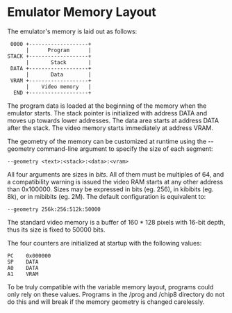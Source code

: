 # Emulator Memory Layout

The emulator's memory is laid out as follows:

     0000 +-------------------+
          |      Program      |
    STACK +-------------------+
          |       Stack       |
     DATA +-------------------+
          |       Data        |
     VRAM +-------------------+
          |    Video memory   |
      END +-------------------+

The program data is loaded at the beginning of the memory when the emulator
starts. The stack pointer is initialized with address DATA and moves up towards
lower addresses. The data area starts at address DATA after the stack. The
video memory starts immediately at address VRAM.

The geometry of the memory can be customized at runtime using the --geometry
command-line argument to specify the size of each segment:

    --geometry <text>:<stack>:<data>:<vram>

All four arguments are sizes in *bits*. All of them must be multiples of 64,
and a compatibility warning is issued the video RAM starts at any other address
than 0x100000. Sizes may be expressed in bits (eg. 256), in kibibits (eg. 8k),
or in mibibits (eg. 2M). The default configuration is equivalent to:

    --geometry 256k:256:512k:50000

The standard video memory is a buffer of 160 * 128 pixels with 16-bit depth,
thus its size is fixed to 50000 bits.

The four counters are initialized at startup with the following values:

    PC    0x000000
    SP    DATA
    A0    DATA
    A1    VRAM

To be truly compatible with the variable memory layout, programs could only
rely on these values. Programs in the /prog and /chip8 directory do not do this
and will break if the memory geometry is changed carelessly.
